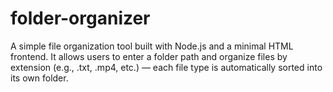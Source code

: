 # folder-organizer
A simple file organization tool built with Node.js and a minimal HTML frontend. It allows users to enter a folder path and organize files by extension (e.g., .txt, .mp4, etc.) — each file type is automatically sorted into its own folder.
